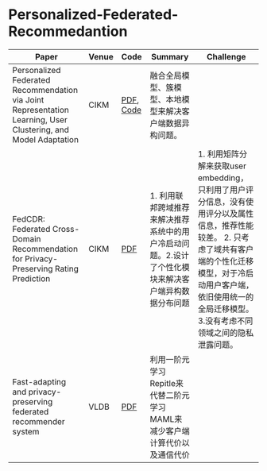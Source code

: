 # Personalized-Federated-Recommedantion
| Paper | Venue | Code | Summary | Challenge |
|-------|-------|------|---------|-----------|
| Personalized Federated Recommendation via Joint Representation Learning, User Clustering, and Model Adaptation | CIKM | [PDF](https://dl.acm.org/doi/abs/10.1145/3511808.3557668), [Code](https://github.com/sichunluo/PerFedRec)| 融合全局模型、簇模型、本地模型来解决客户端数据异构问题。|
| FedCDR: Federated Cross-Domain Recommendation for Privacy-Preserving Rating Prediction | CIKM | [PDF](https://dl.acm.org/doi/10.1145/3511808.3557320)| 1. 利用联邦跨域推荐来解决推荐系统中的用户冷启动问题。2.设计了个性化模块来解决客户端异构数据分布问题| 1. 利用矩阵分解来获取user embedding，只利用了用户评分信息，没有使用评分以及属性信息，推荐性能较差。 2. 只考虑了域共有客户端的个性化迁移模型，对于冷启动用户客户端，依旧使用统一的全局迁移模型。 3.没有考虑不同领域之间的隐私泄露问题。
| Fast-adapting and privacy-preserving federated recommender system | VLDB | [PDF](https://link.springer.com/article/10.1007/s00778-021-00700-6) | 利用一阶元学习Repitle来代替二阶元学习MAML来减少客户端计算代价以及通信代价 |
